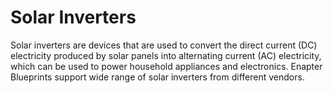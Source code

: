 # Solar Inverters

Solar inverters are devices that are used to convert the direct current (DC) electricity produced by solar panels into alternating current (AC) electricity, which can be used to power household appliances and electronics. Enapter Blueprints support wide range of solar inverters from different vendors.
